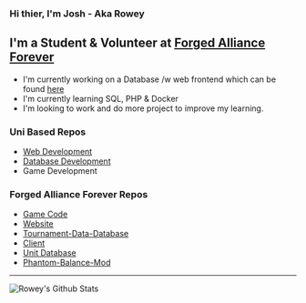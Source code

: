 ### Hi thier, I'm Josh - Aka Rowey

## I'm a Student & Volunteer at [Forged Alliance Forever](www.faforever.com)
- I'm currently working on a Database /w web frontend which can be found [here](https://github.com/MrRowey/FAF-Tourney-Data-DB)
- I'm currently learning SQL, PHP & Docker
- I'm looking to work and do more project to improve my learning.

### Uni Based Repos
- [Web Development](https://github.com/MrRowey/GlazeSure)
- [Database Development](https://github.com/MrRowey/SNT-Antiques)
- Game Development

### Forged Alliance Forever Repos
- [Game Code](https://github.com/MrRowey/Local-FA)
- [Website](https://github.com/MrRowey/FAFwebsite)
- [Tournament-Data-Database](https://github.com/MrRowey/FAF-Tourney-Data-DB)
- [Client](https://github.com/MrRowey/downlords-faf-client)
- [Unit Database](https://github.com/MrRowey/UnitDB)
- [Phantom-Balance-Mod](https://github.com/MrRowey/PhantomBalance)


----
<img align="left" alt="Rowey's Github Stats" src="https://github-readme-stats.vercel.app/api?username=mrrowey&show_icons=true&hide_border=true">
